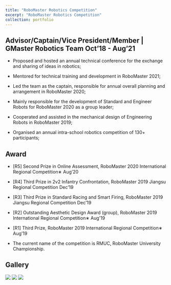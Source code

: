 ```yaml
---
title: "RoboMaster Robotics Competition"
excerpt: "RoboMaster Robotics Competition"
collection: portfolio
---
```



## Advisor/Captain/Vice President/Member | GMaster Robotics Team Oct’18 - Aug’21

- Proposed and hosted an annual technical conference for the exchange and sharing of ideas in robotics;

- Mentored for technical training and development in RoboMaster 2021;

- Led the team as the captain, responsible for annual overall planning and arrangement in RoboMaster 2020;

- Mainly responsible for the development of Standard and Engineer Robots for RoboMaster 2020 as a group leader;

- Cooperated and assisted in the mechanical design of Engineering Robots in RoboMaster 2019;

- Organised an annual intra-school robotics competition of 130+ participants;


## Award

- [R5] Second Prize in Online Assessment, RoboMaster 2020 International Regional Competition∗ Aug’20

- [R4] Third Prize in 2v2 Infantry Confrontation, RoboMaster 2019 Jiangsu Regional Competition Dec’19

- [R3] Third Prize in Standard Racing and Smart Firing, RoboMaster 2019 Jiangsu Regional Competition Dec’19

- [R2] Outstanding Aesthetic Design Award (group), RoboMaster 2019 International Regional Competition∗ Aug’19

- [R1] Third Prize, RoboMaster 2019 International Regional Competition∗ Aug’19

* The current name of the competition is RMUC, RoboMaster University Championship.

## Gallery

<img src="/site/images/rm0.png"/>

<img src="/site/images/rm1.png"/>

<img src="/site/images/rm2.png"/>
